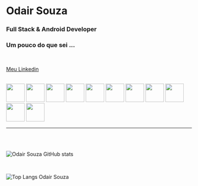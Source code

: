
# Odair Souza

### Full Stack & Android Developer

### Um pouco do que sei ...

<br>

[Meu Linkedin](https://www.linkedin.com/in/oda-ir/)

<br>

<img src="https://cdn.jsdelivr.net/gh/devicons/devicon@latest/icons/photoshop/photoshop-original.svg" width="50px" />
<img src="https://cdn.jsdelivr.net/gh/devicons/devicon@latest/icons/android/android-plain.svg" width="50px" />
<img src="https://cdn.jsdelivr.net/gh/devicons/devicon@latest/icons/debian/debian-original-wordmark.svg" width="50px" />
<img src="https://cdn.jsdelivr.net/gh/devicons/devicon@latest/icons/mysql/mysql-original.svg" width="50px" />   
<img src="https://cdn.jsdelivr.net/gh/devicons/devicon@latest/icons/html5/html5-original-wordmark.svg" width="50px" />
<img src="https://cdn.jsdelivr.net/gh/devicons/devicon@latest/icons/javascript/javascript-original.svg" width="50px" />
<img src="https://cdn.jsdelivr.net/gh/devicons/devicon@latest/icons/css3/css3-original-wordmark.svg" width="50px" />
<img src="https://cdn.jsdelivr.net/gh/devicons/devicon@latest/icons/gimp/gimp-original-wordmark.svg" width="50px" />  
<img src="https://cdn.jsdelivr.net/gh/devicons/devicon@latest/icons/python/python-original-wordmark.svg" width="50px" />
<img src="https://cdn.jsdelivr.net/gh/devicons/devicon@latest/icons/docker/docker-original-wordmark.svg" width="50px" />
<img src="https://cdn.jsdelivr.net/gh/devicons/devicon@latest/icons/java/java-original.svg" width="50px" />

----

<br>


<br>

![Odair Souza GitHub stats](https://github-readme-stats.vercel.app/api?username=anuraghazra&show_icons=true&theme=darcula)

<br>

![Top Langs Odair Souza](https://github-readme-stats.vercel.app/api/top-langs/?username=islude8&langs_count=8)
          
          
          
          
          
          
          
          
          

